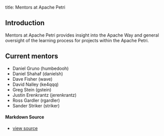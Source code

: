 title: Mentors at Apache Petri
<!-- Licensed under ALv2 -->

## Introduction

Mentors at Apache Petri provides insight into the Apache Way and general oversight of the learning process
for projects within the Apache Petri.

## Current mentors

- Daniel Gruno (humbedooh)
- Daniel Shahaf (danielsh)
- Dave Fisher (wave)
- David Nalley (ke4qqq)
- Greg Stein (gstein)
- Justin Erenkrantz (jerenkrantz)
- Ross Gardler (rgardler)
- Sander Striker (striker)

#### Markdown Source

- [view source](https://github.com/apache/petri-site/blob/master/content/pages/mentors.md)
